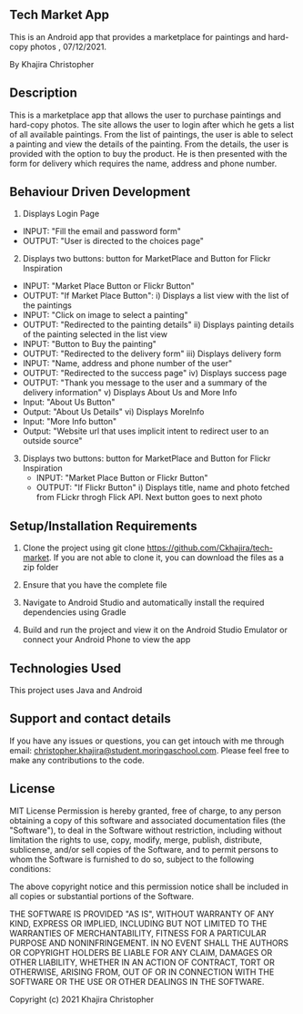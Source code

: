## Tech Market App

This is an Android app that provides a marketplace for paintings and hard-copy photos , 07/12/2021.

By Khajira Christopher

## Description
This is a marketplace app that allows the user to purchase paintings and hard-copy photos. The site allows the user
to login after which he gets a list of all available paintings. From the list of paintings, the user is able to select
a painting and view the details of the painting. From the details, the user is provided with the option to buy the product.
He is then presented with the form for delivery which requires the name, address and phone number.


## Behaviour Driven Development
1.  Displays Login Page
   - INPUT: "Fill the email and password form"
   - OUTPUT: "User is directed to the choices page"
   
2.  Displays two buttons: button for MarketPlace and Button for Flickr Inspiration
   - INPUT: "Market Place Button or Flickr Button"
   - OUTPUT: "If Market Place Button": 
   i) Displays a list view with the list of the paintings
   - INPUT: "Click on image to select a painting"
   - OUTPUT: "Redirected to the painting details"
   ii)  Displays painting details of the painting selected in the list view
   - INPUT: "Button to Buy the painting"
   - OUTPUT: "Redirected to the delivery form"
   iii)  Displays delivery form
   - INPUT: "Name, address and phone number of the user"
   - OUTPUT: "Redirected to the success page"
   iv) Displays success page
   - OUTPUT: "Thank you message to the user and a summary of the delivery information"
   v) Displays About Us and More Info
   - Input: "About Us Button"
   - Output: "About Us Details"
   vi) Displays MoreInfo
   - Input: "More Info button"
   - Output: "Website url that uses implicit intent to redirect user to an outside source"
   
3. Displays two buttons: button for MarketPlace and Button for Flickr Inspiration
   - INPUT: "Market Place Button or Flickr Button"
   - OUTPUT: "If Flickr Button"
   i) Displays title, name and photo fetched from FLickr throgh Flick API. Next button goes to next photo

## Setup/Installation Requirements

1. Clone the project using git clone https://github.com/Ckhajira/tech-market. If you are not able to clone it, you can download the files as a zip folder

2. Ensure that you have the complete file

3. Navigate to Android Studio and automatically install the required dependencies using Gradle

4. Build and run the project and view it on the Android Studio Emulator or connect your Android Phone to view the app

## Technologies Used
This project uses Java and Android

## Support and contact details

If you have any issues or questions, you can get intouch with me through email: christopher.khajira@student.moringaschool.com. Please feel free to make any contributions to the code.

## License

MIT License
Permission is hereby granted, free of charge, to any person obtaining a copy of this software and associated documentation files (the "Software"), to deal in the Software without restriction, including without limitation the rights to use, copy, modify, merge, publish, distribute, sublicense, and/or sell copies of the Software, and to permit persons to whom the Software is furnished to do so, subject to the following conditions:

The above copyright notice and this permission notice shall be included in all copies or substantial portions of the Software.

THE SOFTWARE IS PROVIDED "AS IS", WITHOUT WARRANTY OF ANY KIND, EXPRESS OR IMPLIED, INCLUDING BUT NOT LIMITED TO THE WARRANTIES OF MERCHANTABILITY, FITNESS FOR A PARTICULAR PURPOSE AND NONINFRINGEMENT. IN NO EVENT SHALL THE AUTHORS OR COPYRIGHT HOLDERS BE LIABLE FOR ANY CLAIM, DAMAGES OR OTHER LIABILITY, WHETHER IN AN ACTION OF CONTRACT, TORT OR OTHERWISE, ARISING FROM, OUT OF OR IN CONNECTION WITH THE SOFTWARE OR THE USE OR OTHER DEALINGS IN THE SOFTWARE.

Copyright (c) 2021 Khajira Christopher
